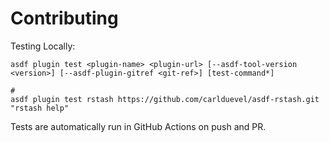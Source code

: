 # Contributing

Testing Locally:

```shell
asdf plugin test <plugin-name> <plugin-url> [--asdf-tool-version <version>] [--asdf-plugin-gitref <git-ref>] [test-command*]

#
asdf plugin test rstash https://github.com/carlduevel/asdf-rstash.git "rstash help"
```

Tests are automatically run in GitHub Actions on push and PR.
